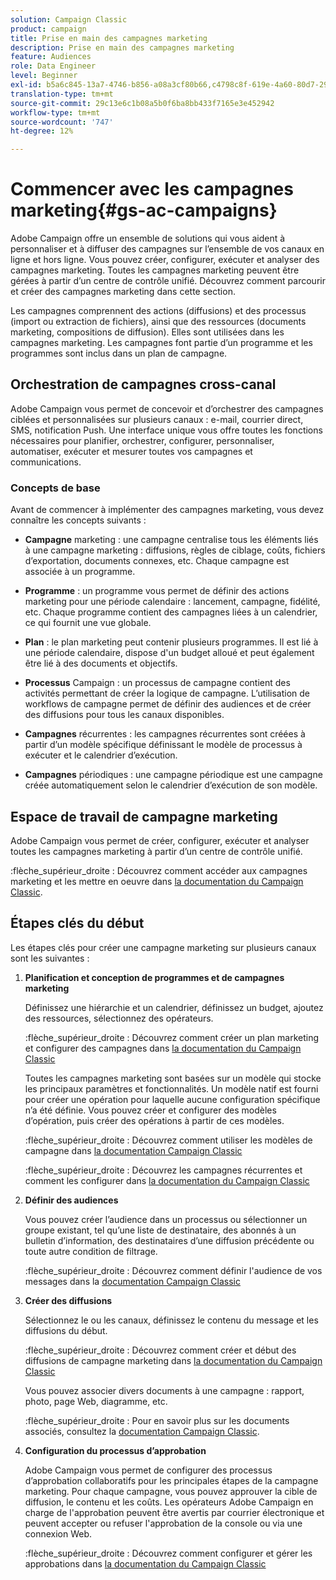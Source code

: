 ```yaml
---
solution: Campaign Classic
product: campaign
title: Prise en main des campagnes marketing
description: Prise en main des campagnes marketing
feature: Audiences
role: Data Engineer
level: Beginner
exl-id: b5a6c845-13a7-4746-b856-a08a3cf80b66,c4798c8f-619e-4a60-80d7-29b9e4c61168
translation-type: tm+mt
source-git-commit: 29c13e6c1b08a5b0f6ba8bb433f7165e3e452942
workflow-type: tm+mt
source-wordcount: '747'
ht-degree: 12%

---
```


# Commencer avec les campagnes marketing{#gs-ac-campaigns}

Adobe Campaign offre un ensemble de solutions qui vous aident à personnaliser et à diffuser des campagnes sur l’ensemble de vos canaux en ligne et hors ligne. Vous pouvez créer, configurer, exécuter et analyser des campagnes marketing. Toutes les campagnes marketing peuvent être gérées à partir d’un centre de contrôle unifié. Découvrez comment parcourir et créer des campagnes marketing dans cette section.

Les campagnes comprennent des actions (diffusions) et des processus (import ou extraction de fichiers), ainsi que des ressources (documents marketing, compositions de diffusion). Elles sont utilisées dans les campagnes marketing. Les campagnes font partie d’un programme et les programmes sont inclus dans un plan de campagne.

## Orchestration de campagnes cross-canal

Adobe Campaign vous permet de concevoir et d’orchestrer des campagnes ciblées et personnalisées sur plusieurs canaux : e-mail, courrier direct, SMS, notification Push. Une interface unique vous offre toutes les fonctions nécessaires pour planifier, orchestrer, configurer, personnaliser, automatiser, exécuter et mesurer toutes vos campagnes et communications.

### Concepts de base

Avant de commencer à implémenter des campagnes marketing, vous devez connaître les concepts suivants :

* **Campagne** marketing : une campagne centralise tous les éléments liés à une campagne marketing : diffusions, règles de ciblage, coûts, fichiers d’exportation, documents connexes, etc. Chaque campagne est associée à un programme.

* **Programme** : un programme vous permet de définir des actions marketing pour une période calendaire : lancement, campagne, fidélité, etc. Chaque programme contient des campagnes liées à un calendrier, ce qui fournit une vue globale.

* **Plan** : le plan marketing peut contenir plusieurs programmes. Il est lié à une période calendaire, dispose d&#39;un budget alloué et peut également être lié à des documents et objectifs.

* **Processus** Campaign : un processus de campagne contient des activités permettant de créer la logique de campagne. L’utilisation de workflows de campagne permet de définir des audiences et de créer des diffusions pour tous les canaux disponibles.

* **Campagnes** récurrentes : les campagnes récurrentes sont créées à partir d’un modèle spécifique définissant le modèle de processus à exécuter et le calendrier d’exécution.

* **Campagnes** périodiques : une campagne périodique est une campagne créée automatiquement selon le calendrier d’exécution de son modèle.

## Espace de travail de campagne marketing

Adobe Campaign vous permet de créer, configurer, exécuter et analyser toutes les campagnes marketing à partir d’un centre de contrôle unifié.

:flèche_supérieur_droite : Découvrez comment accéder aux campagnes marketing et les mettre en oeuvre dans [la documentation du Campaign Classic](https://experienceleague.adobe.com/docs/campaign-classic/using/orchestrating-campaigns/about-marketing-campaigns/accessing-marketing-campaigns.html?lang=en#orchestrating-campaigns).


## Étapes clés du début

Les étapes clés pour créer une campagne marketing sur plusieurs canaux sont les suivantes :

1. **Planification et conception de programmes et de campagnes marketing**

   Définissez une hiérarchie et un calendrier, définissez un budget, ajoutez des ressources, sélectionnez des opérateurs.

   :flèche_supérieur_droite : Découvrez comment créer un plan marketing et configurer des campagnes dans [la documentation du Campaign Classic](https://experienceleague.adobe.com/docs/campaign-classic/using/orchestrating-campaigns/orchestrate-campaigns/setting-up-marketing-campaigns.html?lang=en#creating-plan-and-program-hierarchy)

   Toutes les campagnes marketing sont basées sur un modèle qui stocke les principaux paramètres et fonctionnalités. Un modèle natif est fourni pour créer une opération pour laquelle aucune configuration spécifique n’a été définie. Vous pouvez créer et configurer des modèles d’opération, puis créer des opérations à partir de ces modèles.

   :flèche_supérieur_droite : Découvrez comment utiliser les modèles de campagne dans [la documentation Campaign Classic](https://experienceleague.adobe.com/docs/campaign-classic/using/orchestrating-campaigns/orchestrate-campaigns/marketing-campaign-templates.html?lang=en#orchestrating-campaigns)

   :flèche_supérieur_droite : Découvrez les campagnes récurrentes et comment les configurer dans [la documentation du Campaign Classic](https://experienceleague.adobe.com/docs/campaign-classic/using/orchestrating-campaigns/orchestrate-campaigns/setting-up-marketing-campaigns.html?lang=en#recurring-and-periodic-campaigns)

1. **Définir des audiences**

   Vous pouvez créer l’audience dans un processus ou sélectionner un groupe existant, tel qu’une liste de destinataire, des abonnés à un bulletin d’information, des destinataires d’une diffusion précédente ou toute autre condition de filtrage.

   :flèche_supérieur_droite : Découvrez comment définir l&#39;audience de vos messages dans la [documentation Campaign Classic](https://experienceleague.adobe.com/docs/campaign-classic/using/orchestrating-campaigns/orchestrate-campaigns/marketing-campaign-target.html?lang=en#orchestrating-campaigns)

1. **Créer des diffusions**

   Sélectionnez le ou les canaux, définissez le contenu du message et les diffusions du début.

   :flèche_supérieur_droite : Découvrez comment créer et début des diffusions de campagne marketing dans [la documentation du Campaign Classic](https://experienceleague.adobe.com/docs/campaign-classic/using/orchestrating-campaigns/orchestrate-campaigns/marketing-campaign-deliveries.html?lang=en#creating-deliveries)

   Vous pouvez associer divers documents à une campagne : rapport, photo, page Web, diagramme, etc.

   :flèche_supérieur_droite : Pour en savoir plus sur les documents associés, consultez la [documentation Campaign Classic](https://experienceleague.adobe.com/docs/campaign-classic/using/orchestrating-campaigns/orchestrate-campaigns/marketing-campaign-assets.html?lang=en#adding-documents).

1. **Configuration du processus d’approbation**

   Adobe Campaign vous permet de configurer des processus d’approbation collaboratifs pour les principales étapes de la campagne marketing. Pour chaque campagne, vous pouvez approuver la cible de diffusion, le contenu et les coûts. Les opérateurs Adobe Campaign en charge de l&#39;approbation peuvent être avertis par courrier électronique et peuvent accepter ou refuser l&#39;approbation de la console ou via une connexion Web.

   :flèche_supérieur_droite : Découvrez comment configurer et gérer les approbations dans [la documentation du Campaign Classic](https://experienceleague.adobe.com/docs/campaign-classic/using/orchestrating-campaigns/orchestrate-campaigns/marketing-campaign-approval.html?lang=en#orchestrating-campaigns)

